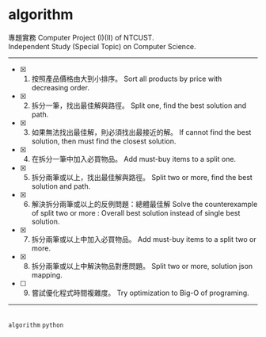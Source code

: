 # algorithm

專題實務 Computer Project (I)(II) of NTCUST.<br>
Independent Study (Special Topic) on Computer Science.<br>

---
- [x] 1. 按照產品價格由大到小排序。
Sort all products by price with decreasing order.

- [x] 2. 拆分一筆，找出最佳解與路徑。
Split one, find the best solution and path.

- [x] 3. 如果無法找出最佳解，則必須找出最接近的解。
If cannot find the best solution, then must find the closest solution.

- [x] 4. 在拆分一筆中加入必買物品。
Add must-buy items to a split one.

- [x] 5. 拆分兩筆或以上，找出最佳解與路徑。
Split two or more, find the best solution and path.

- [x] 6. 解決拆分兩筆或以上的反例問題：總體最佳解
Solve the counterexample of split two or more : Overall best solution instead of single best solution.

- [x] 7. 拆分兩筆或以上中加入必買物品。
Add must-buy items to a split two or more.

- [x] 8. 拆分兩筆或以上中解決物品對應問題。
Split two or more, solution json mapping.

- [ ] 9. 嘗試優化程式時間複雜度。
Try optimization to Big-O of programing.
---

<br> `algorithm` `python`
